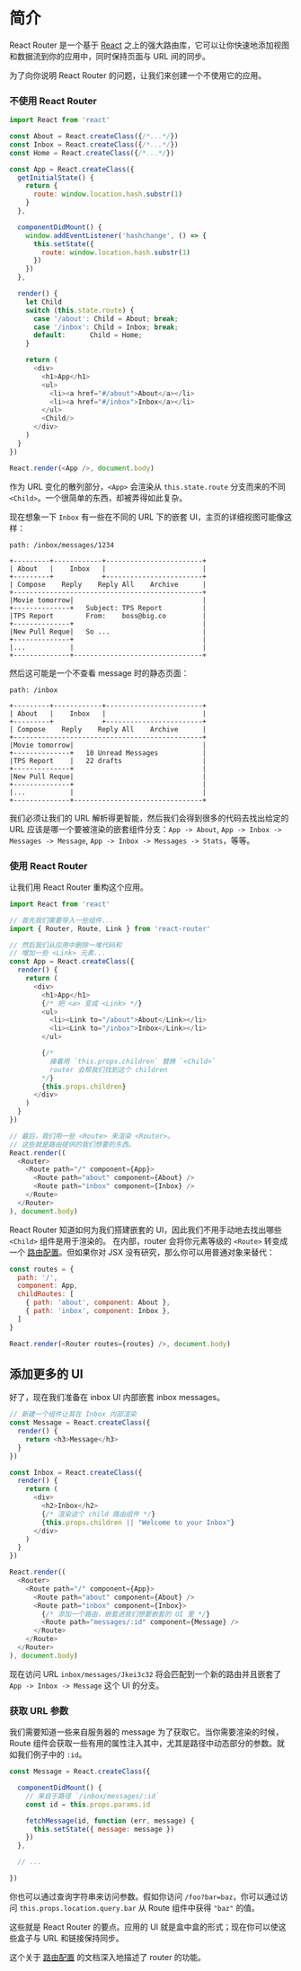 # 简介

React Router 是一个基于 [React](http://facebook.github.io/react/)  之上的强大路由库，它可以让你快速地添加视图和数据流到你的应用中，同时保持页面与 URL 间的同步。

为了向你说明 React Router 的问题，让我们来创建一个不使用它的应用。

### 不使用 React Router

```js
import React from 'react'

const About = React.createClass({/*...*/})
const Inbox = React.createClass({/*...*/})
const Home = React.createClass({/*...*/})

const App = React.createClass({
  getInitialState() {
    return {
      route: window.location.hash.substr(1)
    }
  },

  componentDidMount() {
    window.addEventListener('hashchange', () => {
      this.setState({
        route: window.location.hash.substr(1)
      })
    })
  },

  render() {
    let Child
    switch (this.state.route) {
      case '/about': Child = About; break;
      case '/inbox': Child = Inbox; break;
      default:      Child = Home;
    }

    return (
      <div>
        <h1>App</h1>
        <ul>
          <li><a href="#/about">About</a></li>
          <li><a href="#/inbox">Inbox</a></li>
        </ul>
        <Child/>
      </div>
    )
  }
})

React.render(<App />, document.body)
```

作为 URL 变化的散列部分，`<App>` 会渲染从 `this.state.route` 分支而来的不同 `<Child>`。一个很简单的东西，却被弄得如此复杂。

现在想象一下 `Inbox` 有一些在不同的 URL 下的嵌套 UI，主页的详细视图可能像这样：

```
path: /inbox/messages/1234

+---------+------------+------------------------+
| About   |    Inbox   |                        |
+---------+            +------------------------+
| Compose    Reply    Reply All    Archive      |
+-----------------------------------------------+
|Movie tomorrow|                                |
+--------------+   Subject: TPS Report          |
|TPS Report        From:    boss@big.co         |
+--------------+                                |
|New Pull Reque|   So ...                       |
+--------------+                                |
|...           |                                |
+--------------+--------------------------------+
```

然后这可能是一个不查看 message 时的静态页面：

```
path: /inbox

+---------+------------+------------------------+
| About   |    Inbox   |                        |
+---------+            +------------------------+
| Compose    Reply    Reply All    Archive      |
+-----------------------------------------------+
|Movie tomorrow|                                |
+--------------+   10 Unread Messages           |
|TPS Report    |   22 drafts                    |
+--------------+                                |
|New Pull Reque|                                |
+--------------+                                |
|...           |                                |
+--------------+--------------------------------+
```

我们必须让我们的 URL 解析得更智能，然后我们会得到很多的代码去找出给定的 URL 应该是哪一个要被渲染的嵌套组件分支：`App -> About`, `App -> Inbox -> Messages -> Message`, `App -> Inbox -> Messages -> Stats`，等等。

### 使用 React Router

让我们用 React Router 重构这个应用。

```js
import React from 'react'

// 首先我们需要导入一些组件...
import { Router, Route, Link } from 'react-router'

// 然后我们从应用中删除一堆代码和
// 增加一些 <Link> 元素...
const App = React.createClass({
  render() {
    return (
      <div>
        <h1>App</h1>
        {/* 把 <a> 变成 <Link> */}
        <ul>
          <li><Link to="/about">About</Link></li>
          <li><Link to="/inbox">Inbox</Link></li>
        </ul>

        {/*
          接着用 `this.props.children` 替换 `<Child>`
          router 会帮我们找到这个 children
        */}
        {this.props.children}
      </div>
    )
  }
})

// 最后，我们用一些 <Route> 来渲染 <Router>。
// 这些就是路由提供的我们想要的东西。
React.render((
  <Router>
    <Route path="/" component={App}>
      <Route path="about" component={About} />
      <Route path="inbox" component={Inbox} />
    </Route>
  </Router>
), document.body)
```

React Router 知道如何为我们搭建嵌套的 UI，因此我们不用手动地去找出哪些 `<Child>` 组件是用于渲染的。 在内部，router 会将你元素等级的 `<Route>` 转变成一个 [路由配置](/docs/Glossary.md#routeconfig)。但如果你对 JSX 没有研究，那么你可以用普通对象来替代：

```js
const routes = {
  path: '/',
  component: App,
  childRoutes: [
    { path: 'about', component: About },
    { path: 'inbox', component: Inbox },
  ]
}

React.render(<Router routes={routes} />, document.body)
```

## 添加更多的 UI

好了，现在我们准备在 inbox UI 内部嵌套 inbox messages。

```js
// 新建一个组件让其在 Inbox 内部渲染
const Message = React.createClass({
  render() {
    return <h3>Message</h3>
  }
})

const Inbox = React.createClass({
  render() {
    return (
      <div>
        <h2>Inbox</h2>
        {/* 渲染这个 child 路由组件 */}
        {this.props.children || "Welcome to your Inbox"}
      </div>
    )
  }
})

React.render((
  <Router>
    <Route path="/" component={App}>
      <Route path="about" component={About} />
      <Route path="inbox" component={Inbox}>
        {/* 添加一个路由，嵌套进我们想要嵌套的 UI 里 */}
        <Route path="messages/:id" component={Message} />
      </Route>
    </Route>
  </Router>
), document.body)
```

现在访问 URL `inbox/messages/Jkei3c32` 将会匹配到一个新的路由并且嵌套了 `App -> Inbox -> Message` 这个 UI 的分支。

### 获取 URL 参数

我们需要知道一些来自服务器的 message 为了获取它。当你需要渲染的时候，Route 组件会获取一些有用的属性注入其中，尤其是路径中动态部分的参数。就如我们例子中的 `:id`。

```js
const Message = React.createClass({

  componentDidMount() {
    // 来自于路径 `/inbox/messages/:id`
    const id = this.props.params.id

    fetchMessage(id, function (err, message) {
      this.setState({ message: message })
    })
  },

  // ...

})
```

你也可以通过查询字符串来访问参数。假如你访问 `/foo?bar=baz`，你可以通过访问 `this.props.location.query.bar` 从 Route 组件中获得 `"baz"` 的值。

这些就是 React Router 的要点。应用的 UI 就是盒中盒的形式；现在你可以使这些盒子与 URL 和链接保持同步。

这个关于 [路由配置](/docs/guides/basics/RouteConfiguration.md) 的文档深入地描述了 router 的功能。
